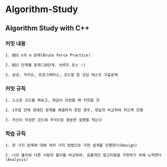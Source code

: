 # Algorithm-Study

Algorithm Study with C++
------------------------

### 커밋 내용

```
1. BOJ n과 m 문제(Brute Force Practice)

2. BOJ 단계별 문제(10단계. 브루트 포스 ~)

3. 삼성, 카카오, 프로그래머스, 코드잼 등 코딩 테스트 기출문제
```

### 커밋 규칙

```
1. 스스로 코드를 짜보고, 정답이 되었을 때 커밋할 것

2. 1주일 안에 정해진 문제를 해결하지 못한 경우, 정답과 비교하여 피드백 진행

3. 자신이 작성한 코드에 주석으로 충분한 설명을 적는다
```

### 학습 규칙

```
1. 한 가지 문제에 대해 여러 가지 방법으로 구현 설계를 진행한다(Design)

2. 나의 풀이와 다른 사람의 풀이를 비교하여, 효율적인 알고리즘을 구현하기 위해 노력한다(Analysis) 
```
